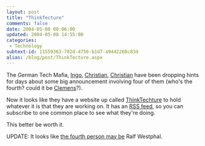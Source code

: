 ```yaml
---
layout: post
title: "ThinkTecture"
comments: false
date: 2004-05-08 08:06:00
updated: 2004-05-08 14:55:00
categories:
 - Technology
subtext-id: 11559363-782d-4756-b1d7-a9442260c83d
alias: /blog/post/ThinkTecture.aspx
---
```



The German Tech Mafia, [Ingo](http://staff.newtelligence.net/clemensv/), [Christian](http://weblogs.asp.net/cweyer/), [Christian](http://weblogs.asp.net/cnagel) have been dropping hints for days about some big announcement involving four of them (who's the fourth? could it be [Clemens](http://staff.newtelligence.net/clemensv/)?).

Now it looks like they have a website up called [ThinkTechture](http://www.thinktecture.com/) to hold whatever it is that they are working on. It has an [RSS feed](http://www.thinktecture.com/Weblogs/rss.aspx), so you can subscribe to one common place to see what they're doing.

This better be worth it.

UPDATE: It looks like [the fourth person may be](http://weblogs.asp.net/ralfw/archive/2004/05/06/126979.aspx) Ralf Westphal.
